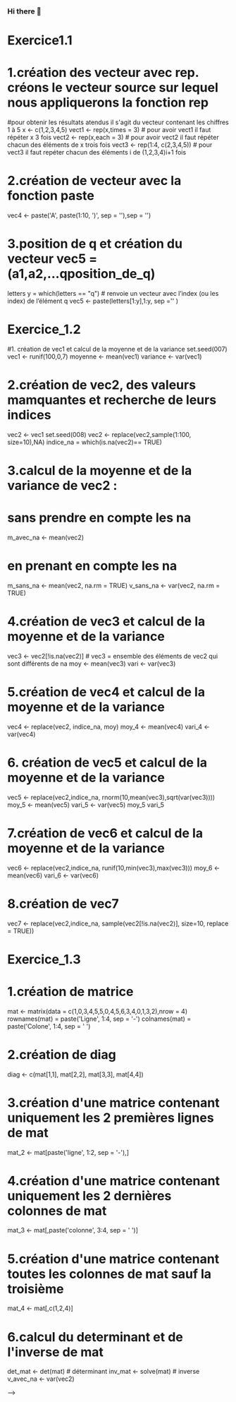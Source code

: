 ### Hi there 👋

# Exercice1.1

# 1.création des vecteur avec rep. créons le vecteur source sur lequel nous appliquerons la fonction rep 
#pour obtenir les résultats atendus il s'agit du vecteur contenant les chiffres 1 à 5
x <- c(1,2,3,4,5)
vect1 <- rep(x,times = 3) # pour avoir vect1 il faut répéter x 3 fois
vect2 <- rep(x,each = 3) # pour avoir vect2 il faut répéter chacun des éléments de x trois fois
vect3 <- rep(1:4, c(2,3,4,5)) # pour vect3 il faut repéter chacun des éléments i de (1,2,3,4)i+1 fois

# 2.création de vecteur avec la fonction paste
vec4 <- paste('A', paste(1:10, ')', sep = ''),sep = '')

# 3.position de q et création du vecteur vec5 = (a1,a2,...qposition_de_q)
letters
y = which(letters == "q") # renvoie un vecteur avec l’index (ou les index) de l’élément q
vec5 <- paste(letters[1:y],1:y, sep ='' )


# Exercice_1.2

#1. création de vec1 et calcul de la moyenne et de la variance
set.seed(007)
vec1 <- runif(100,0,7)
moyenne <- mean(vec1)
variance <- var(vec1)

# 2.création de vec2, des valeurs mamquantes et recherche de leurs indices
vec2 <- vec1
set.seed(008)
vec2 <- replace(vec2,sample(1:100, size=10),NA)
indice_na = which(is.na(vec2)== TRUE)

# 3.calcul de la moyenne et de la variance de vec2 :
# sans prendre en compte les na
m_avec_na <- mean(vec2)
# en prenant en compte les na
m_sans_na <- mean(vec2, na.rm = TRUE)
v_sans_na <- var(vec2, na.rm = TRUE)

# 4.création de vec3 et calcul de la moyenne et de la variance
vec3 <- vec2[!is.na(vec2)] # vec3 = ensemble des éléments de vec2 qui sont différents de na
moy <- mean(vec3)
vari <- var(vec3)

# 5.création de vec4 et calcul de la moyenne et de la variance
vec4 <- replace(vec2, indice_na, moy)
moy_4 <- mean(vec4)
vari_4 <- var(vec4)

# 6. création de vec5 et calcul de la moyenne et de la variance
vec5 <- replace(vec2,indice_na, rnorm(10,mean(vec3),sqrt(var(vec3))))
moy_5 <- mean(vec5)
vari_5 <- var(vec5)
moy_5
vari_5

# 7.création de vec6 et calcul de la moyenne et de la variance
vec6 <- replace(vec2,indice_na, runif(10,min(vec3),max(vec3)))
moy_6 <- mean(vec6)
vari_6 <- var(vec6)

# 8.création de vec7
vec7 <- replace(vec2,indice_na, sample(vec2[!is.na(vec2)], size=10, replace = TRUE))



# Exercice_1.3

# 1.création de matrice
mat <- matrix(data = c(1,0,3,4,5,5,0,4,5,6,3,4,0,1,3,2),nrow = 4)
rownames(mat) = paste('Ligne', 1:4, sep = '-')
colnames(mat) = paste('Colone', 1:4, sep = ' ')

# 2.création de diag
diag <- c(mat[1,1], mat[2,2], mat[3,3], mat[4,4])

# 3.création d'une matrice contenant uniquement les 2 premières lignes de mat
mat_2 <- mat[paste('ligne', 1:2, sep = '-'),]

# 4.création d'une matrice contenant uniquement les 2 dernières colonnes de mat
mat_3 <- mat[,paste('colonne', 3:4, sep = ' ')]

# 5.création d'une matrice contenant toutes les colonnes de mat sauf la troisième
mat_4 <- mat[,c(1,2,4)]

# 6.calcul du determinant et de l'inverse de mat
det_mat <- det(mat) # déterminant
inv_mat <- solve(mat) # inverse
v_avec_na <- var(vec2)

-->
